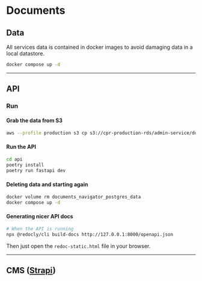 # Documents

## Data

All services data is contained in docker images to avoid damaging data in a local datastore.

```bash
docker compose up -d
```

---

## API

### Run

#### Grab the data from S3

```bash
aws --profile production s3 cp s3://cpr-production-rds/admin-service/dump-2025-02-12-navigator-production.sql sql-init/dump-2025-02-12-navigator-production.sql
```

#### Run the API

```bash
cd api
poetry install
poetry run fastapi dev
```

#### Deleting data and starting again

```bash
docker volume rm documents_navigator_postgres_data
docker compose up -d
```

#### Generating nicer API docs

```bash
# When the API is running
npx @redocly/cli build-docs http://127.0.0.1:8000/openapi.json
```

Then just open the `redoc-static.html` file in your browser.

---

## CMS ([Strapi](https://docs.strapi.io))
